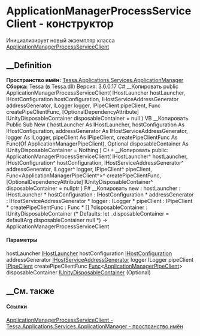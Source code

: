 # ApplicationManagerProcessServiceClient - конструктор
Инициализирует новый экземпляр класса
[ApplicationManagerProcessServiceClient](T_Tessa_Applications_Services_ApplicationManager_ApplicationManagerProcessServiceClient.htm)
##  __Definition
 **Пространство имён:**
[Tessa.Applications.Services.ApplicationManager](N_Tessa_Applications_Services_ApplicationManager.htm)  
 **Сборка:** Tessa (в Tessa.dll) Версия: 3.6.0.17
C# __Копировать
     public ApplicationManagerProcessServiceClient(
    	IHostLauncher hostLauncher,
    	IHostConfiguration hostConfiguration,
    	IHostServiceAddressGenerator addressGenerator,
    	ILogger logger,
    	IPipeClient pipeClient,
    	Func<ApplicationManagerPipeClient> createPipeClientFunc,
    	[OptionalDependencyAttribute] IUnityDisposableContainer disposableContainer = null
    )
VB __Копировать
     Public Sub New ( 
    	hostLauncher As IHostLauncher,
    	hostConfiguration As IHostConfiguration,
    	addressGenerator As IHostServiceAddressGenerator,
    	logger As ILogger,
    	pipeClient As IPipeClient,
    	createPipeClientFunc As Func(Of ApplicationManagerPipeClient),
    	<OptionalDependencyAttribute> Optional disposableContainer As IUnityDisposableContainer = Nothing
    )
C++ __Копировать
     public:
    ApplicationManagerProcessServiceClient(
    	IHostLauncher^ hostLauncher, 
    	IHostConfiguration^ hostConfiguration, 
    	IHostServiceAddressGenerator^ addressGenerator, 
    	ILogger^ logger, 
    	IPipeClient^ pipeClient, 
    	Func<ApplicationManagerPipeClient^>^ createPipeClientFunc, 
    	[OptionalDependencyAttribute] IUnityDisposableContainer^ disposableContainer = nullptr
    )
F# __Копировать
     new : 
            hostLauncher : IHostLauncher * 
            hostConfiguration : IHostConfiguration * 
            addressGenerator : IHostServiceAddressGenerator * 
            logger : ILogger * 
            pipeClient : IPipeClient * 
            createPipeClientFunc : Func<ApplicationManagerPipeClient> * 
            [<OptionalDependencyAttribute>] ?disposableContainer : IUnityDisposableContainer 
    (* Defaults:
            let _disposableContainer = defaultArg disposableContainer null
    *)
    -> ApplicationManagerProcessServiceClient
#### Параметры
hostLauncher [IHostLauncher](T_Tessa_Host_IHostLauncher.htm)
hostConfiguration [IHostConfiguration](T_Tessa_Host_IHostConfiguration.htm)
addressGenerator
[IHostServiceAddressGenerator](T_Tessa_Host_IHostServiceAddressGenerator.htm)
logger ILogger
pipeClient [IPipeClient](T_Tessa_Platform_Pipes_IPipeClient.htm)
createPipeClientFunc
[Func](https://learn.microsoft.com/dotnet/api/system.func-1)<[ApplicationManagerPipeClient](T_Tessa_Applications_Pipes_ApplicationManagerPipeClient.htm)>
disposableContainer
[IUnityDisposableContainer](T_Tessa_Platform_IUnityDisposableContainer.htm)
(Optional)
## __См. также
#### Ссылки
[ApplicationManagerProcessServiceClient -
](T_Tessa_Applications_Services_ApplicationManager_ApplicationManagerProcessServiceClient.htm)
[Tessa.Applications.Services.ApplicationManager - пространство
имён](N_Tessa_Applications_Services_ApplicationManager.htm)
